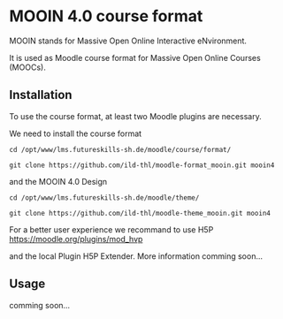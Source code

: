 # MOOIN 4.0 course format
MOOIN stands for Massive Open Online Interactive eNvironment.

It is used as Moodle course format for Massive Open Online Courses (MOOCs).
## Installation
To use the course format, at least two Moodle plugins are necessary.

We need to install the course format

    cd /opt/www/lms.futureskills-sh.de/moodle/course/format/
    
    git clone https://github.com/ild-thl/moodle-format_mooin.git mooin4

and the MOOIN 4.0 Design

    cd /opt/www/lms.futureskills-sh.de/moodle/theme/
    
    git clone https://github.com/ild-thl/moodle-theme_mooin.git mooin4
    
For a better user experience we recommand to use H5P https://moodle.org/plugins/mod_hvp

and the local Plugin H5P Extender. More information comming soon...

## Usage
comming soon...
